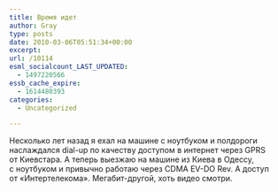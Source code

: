 ```yaml
---
title: Время идет
author: Gray
type: posts
date: 2010-03-06T05:51:34+00:00
excerpt:
url: /10114
esml_socialcount_LAST_UPDATED:
  - 1497220566
essb_cache_expire:
  - 1614480393
categories:
  - Uncategorized

---
```








Несколько лет назад я&nbsp;ехал на&nbsp;машине с&nbsp;ноутбуком и&nbsp;полдороги наслаждался <nobr>dial-up</nobr> по&nbsp;качеству доступом в&nbsp;интернет через GPRS от&nbsp;Киевстара. А&nbsp;теперь выезжаю на&nbsp;машине из&nbsp;Киева в&nbsp;Одессу, с&nbsp;ноутбуком и&nbsp;привычно работаю через CDMA <nobr>EV-DO</nobr> Rev. A&nbsp;доступ от&nbsp;&laquo;Интертелекома&raquo;. <nobr>Мегабит-другой</nobr>, хоть видео смотри.